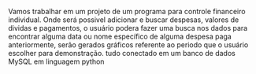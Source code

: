 Vamos trabalhar em um projeto de um programa para controle financeiro individual.
Onde será possivel adicionar e buscar despesas, valores de dividas e pagamentos,
o usuário podera fazer uma busca nos dados para encontrar alguma data ou nome específico de alguma despesa paga anteriormente,
serão gerados gráficos referente ao periodo que o usuário escolher para demonstração.
tudo conectado em um banco de dados MySQL em linguagem python

